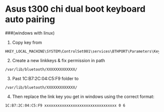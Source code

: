 # Asus t300 chi dual boot keyboard auto pairing
###(windows with linux)
1) Copy key from
```
HKEY_LOCAL_MACHINE\SYSTEM\ControlSet001\services\BTHPORT\Parameters\Keys\aa1111111111\bb2222222222
```
2) Create a new linkkeys & fix permission in path
```
/var/lib/bluetooth/XXXXXXXXXXXXX/
```
3) Past 1C:B7:2C:04:C5:F9 folder to
```
/var/lib/bluetooth/XXXXXXXXXXXXX/
```
4) Then replace the link key you get in windows using the correct format:
```
1C:B7:2C:04:C5:F9 xxxxxxxxxxxxxxxxxxxxxxxxxxxxxxxxx 0 6
```
